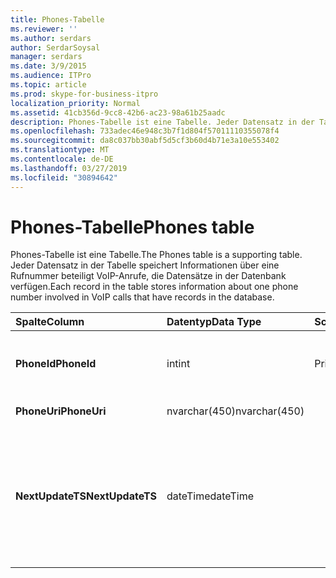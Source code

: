 ```yaml
---
title: Phones-Tabelle
ms.reviewer: ''
ms.author: serdars
author: SerdarSoysal
manager: serdars
ms.date: 3/9/2015
ms.audience: ITPro
ms.topic: article
ms.prod: skype-for-business-itpro
localization_priority: Normal
ms.assetid: 41cb356d-9cc8-42b6-ac23-98a61b25aadc
description: Phones-Tabelle ist eine Tabelle. Jeder Datensatz in der Tabelle speichert Informationen über eine Rufnummer beteiligt VoIP-Anrufe, die Datensätze in der Datenbank verfügen.
ms.openlocfilehash: 733adec46e948c3b7f1d804f57011110355078f4
ms.sourcegitcommit: da8c037bb30abf5d5cf3b60d4b71e3a10e553402
ms.translationtype: MT
ms.contentlocale: de-DE
ms.lasthandoff: 03/27/2019
ms.locfileid: "30894642"
---
```

# <a name="phones-table"></a><span data-ttu-id="a926d-104">Phones-Tabelle</span><span class="sxs-lookup"><span data-stu-id="a926d-104">Phones table</span></span>
 
<span data-ttu-id="a926d-105">Phones-Tabelle ist eine Tabelle.</span><span class="sxs-lookup"><span data-stu-id="a926d-105">The Phones table is a supporting table.</span></span> <span data-ttu-id="a926d-106">Jeder Datensatz in der Tabelle speichert Informationen über eine Rufnummer beteiligt VoIP-Anrufe, die Datensätze in der Datenbank verfügen.</span><span class="sxs-lookup"><span data-stu-id="a926d-106">Each record in the table stores information about one phone number involved in VoIP calls that have records in the database.</span></span>
  
|<span data-ttu-id="a926d-107">**Spalte**</span><span class="sxs-lookup"><span data-stu-id="a926d-107">**Column**</span></span>|<span data-ttu-id="a926d-108">**Datentyp**</span><span class="sxs-lookup"><span data-stu-id="a926d-108">**Data Type**</span></span>|<span data-ttu-id="a926d-109">**Schlüssel/Index**</span><span class="sxs-lookup"><span data-stu-id="a926d-109">**Key/Index**</span></span>|<span data-ttu-id="a926d-110">**Details**</span><span class="sxs-lookup"><span data-stu-id="a926d-110">**Details**</span></span>|
|:-----|:-----|:-----|:-----|
|<span data-ttu-id="a926d-111">**PhoneId**</span><span class="sxs-lookup"><span data-stu-id="a926d-111">**PhoneId**</span></span> <br/> |<span data-ttu-id="a926d-112">int</span><span class="sxs-lookup"><span data-stu-id="a926d-112">int</span></span>  <br/> |<span data-ttu-id="a926d-113">Primary</span><span class="sxs-lookup"><span data-stu-id="a926d-113">Primary</span></span>  <br/> |<span data-ttu-id="a926d-114">Eindeutige Zahl, die dieses Telefon identifiziert.</span><span class="sxs-lookup"><span data-stu-id="a926d-114">Unique number identifying this phone.</span></span>  <br/> |
|<span data-ttu-id="a926d-115">**PhoneUri**</span><span class="sxs-lookup"><span data-stu-id="a926d-115">**PhoneUri**</span></span> <br/> |<span data-ttu-id="a926d-116">nvarchar(450)</span><span class="sxs-lookup"><span data-stu-id="a926d-116">nvarchar(450)</span></span>  <br/> | <br/> |<span data-ttu-id="a926d-117">Telefonnummer.</span><span class="sxs-lookup"><span data-stu-id="a926d-117">Phone number.</span></span>  <br/> |
|<span data-ttu-id="a926d-118">**NextUpdateTS**</span><span class="sxs-lookup"><span data-stu-id="a926d-118">**NextUpdateTS**</span></span> <br/> |<span data-ttu-id="a926d-119">dateTime</span><span class="sxs-lookup"><span data-stu-id="a926d-119">dateTime</span></span>  <br/> ||<span data-ttu-id="a926d-120">Zeitstempel (nur zur internen Verwendung).</span><span class="sxs-lookup"><span data-stu-id="a926d-120">Time stamp (for internal use only).</span></span>  <br/> <span data-ttu-id="a926d-121">Dieses Feld wurde in Microsoft Lync Server 2013 eingeführt.</span><span class="sxs-lookup"><span data-stu-id="a926d-121">This field was introduced in Microsoft Lync Server 2013.</span></span>  <br/> |
   

